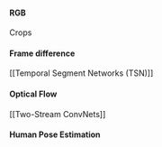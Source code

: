 


#### RGB
Crops


#### Frame difference
[[Temporal Segment Networks (TSN)]]


#### Optical Flow
[[Two-Stream ConvNets]]


#### Human Pose Estimation

